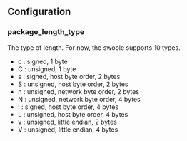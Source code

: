 ## Configuration

### package_length_type

The type of length. For now, the swoole supports 10 types.

- c : signed, 1 byte
- C : unsigned, 1 byte
- s : signed, host byte order, 2 bytes
- S : unsigned, host byte order, 2 bytes
- n : unsigned, network byte order, 2 bytes
- N : unsigned, network byte order, 4 bytes
- l : signed, host byte order, 4 bytes
- L : unsigned, host byte order, 4 bytes
- v : unsigned, little endian, 2 bytes
- V : unsigned, little endian, 4 bytes
